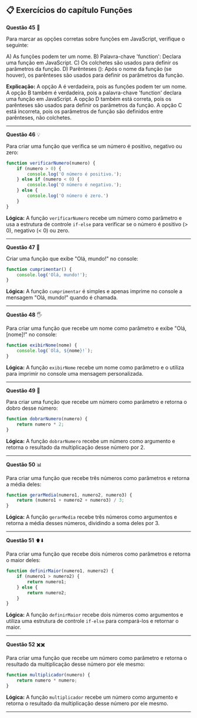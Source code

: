 ## 📋 **Exercícios do capítulo Funções**

**Questão 45** 🤔

Para marcar as opções corretas sobre funções em JavaScript, verifique o seguinte:

A) As funções podem ter um nome.
B) Palavra-chave 'function': Declara uma função em JavaScript.
C) Os colchetes são usados para definir os parâmetros da função.
D) Parênteses (): Após o nome da função (se houver), os parênteses são usados para definir os parâmetros da função.

**Explicação:**
A opção A é verdadeira, pois as funções podem ter um nome. A opção B também é verdadeira, pois a palavra-chave 'function' declara uma função em JavaScript. A opção D também está correta, pois os parênteses são usados para definir os parâmetros da função. A opção C está incorreta, pois os parâmetros de função são definidos entre parênteses, não colchetes.

---

**Questão 46** 💡

Para criar uma função que verifica se um número é positivo, negativo ou zero:

```javascript
function verificarNumero(numero) {
    if (numero > 0) {
        console.log('O número é positivo.');
    } else if (numero < 0) {
        console.log('O número é negativo.');
    } else {
        console.log('O número é zero.')
    }
}
```

**Lógica:**
A função `verificarNumero` recebe um número como parâmetro e usa a estrutura de controle `if-else` para verificar se o número é positivo (> 0), negativo (< 0) ou zero.

---

**Questão 47** 👋

Criar uma função que exibe "Olá, mundo!" no console:

```javascript
function cumprimentar() {
    console.log('Olá, mundo!');
}
```

**Lógica:**
A função `cumprimentar` é simples e apenas imprime no console a mensagem "Olá, mundo!" quando é chamada.

---

**Questão 48** 🖐️

Para criar uma função que recebe um nome como parâmetro e exibe "Olá, [nome]!" no console:

```javascript
function exibirNome(nome) {
    console.log(`Olá, ${nome}!`);
}
```

**Lógica:**
A função `exibirNome` recebe um nome como parâmetro e o utiliza para imprimir no console uma mensagem personalizada.

---

**Questão 49** 🧮

Para criar uma função que recebe um número como parâmetro e retorna o dobro desse número:

```javascript
function dobrarNumero(numero) {
    return numero * 2;
}
```

**Lógica:**
A função `dobrarNumero` recebe um número como argumento e retorna o resultado da multiplicação desse número por 2.

---

**Questão 50** 📊

Para criar uma função que recebe três números como parâmetros e retorna a média deles:

```javascript
function gerarMedia(numero1, numero2, numero3) {
    return (numero1 + numero2 + numero3) / 3;
}
```

**Lógica:**
A função `gerarMedia` recebe três números como argumentos e retorna a média desses números, dividindo a soma deles por 3.

---

**Questão 51** ⬆️⬇️

Para criar uma função que recebe dois números como parâmetros e retorna o maior deles:

```javascript
function definirMaior(numero1, numero2) {
    if (numero1 > numero2) {
        return numero1;
    } else {
        return numero2;
    }
}
```

**Lógica:**
A função `definirMaior` recebe dois números como argumentos e utiliza uma estrutura de controle `if-else` para compará-los e retornar o maior.

---

**Questão 52** ✖️✖️

Para criar uma função que recebe um número como parâmetro e retorna o resultado da multiplicação desse número por ele mesmo:

```javascript
function multiplicador(numero) {
    return numero * numero;
}
```

**Lógica:**
A função `multiplicador` recebe um número como argumento e retorna o resultado da multiplicação desse número por ele mesmo.

---
